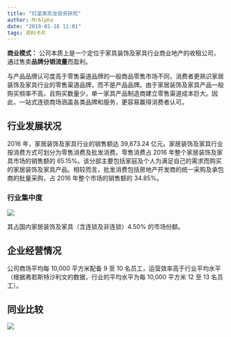```yaml
---
title: "红星美凯龙投资研究"
author: MrAlpha
date: "2019-01-18 11:01"
tags: 资料卡片
---
```


**商业模式：** 公司本质上是一个定位于家具装饰及家具行业商业地产的收租公司，通过售卖**品牌分销流量**而盈利。

与产品品牌认可度高于零售渠道品牌的一般商品零售市场不同，消费者更熟识家居装饰及家具行业的零售渠道品牌，而不是产品品牌。由于家居装饰及家具产品一般购买频率不高，且购买数量少，单一家具产品制造商建立零售渠道成本巨大。因此，一站式连锁商场涵盖各类品牌和服务，更容易赢得消费者认可。

## 行业发展状况

2016 年，家居装饰及家具行业的销售额达 39,873.24 亿元。家居装饰及家具行业按消费方式可划分为零售消费及批发消费。零售消费占 2016 年整个家居装饰及家具市场的销售额的 65.15%。该分部主要包括家庭及个人为满足自己的需求而购买的家居装饰及家具产品。相较而言，批发消费包括房地产开发商的统一采购及承包商的批量采购，占 2016 年整个市场的销售额的 34.85%。

### 行业集中度

![](https://netimages.oss-cn-beijing.aliyuncs.com/img/20190118114622.png)

其占国内家居装饰及家具（含连锁及非连锁）4.50% 的市场份额。

## 企业经营情况

公司商场平均每 10,000 平方米配备 9 至 10 名员工，运营效率高于行业平均水平（根据弗若斯特沙利文的数据，行业的平均水平为每 10,000 平方米 12 至 13 名员工）。

## 同业比较


![](https://netimages.oss-cn-beijing.aliyuncs.com/img/20190119084230.png)
